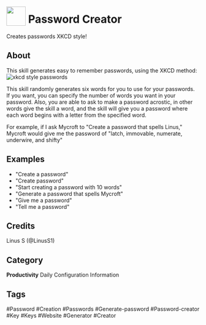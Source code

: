 # <img src="https://raw.githack.com/FortAwesome/Font-Awesome/master/svgs/solid/key.svg" card_color="#FD9E66" width="50" height="50" style="vertical-align:bottom"/> Password Creator
Creates passwords XKCD style!

## About
This skill generates easy to remember passwords, using the XKCD method:
![xkcd style passwords](https://imgs.xkcd.com/comics/password_strength.png )

This skill randomly generates six words for you to use for your passwords. If you want, you can specify the number of words you want in your password. Also, you are able to ask to make a password acrostic, in other words give the skill a word, and the skill will give you a password where each word begins with a letter from the specified word. 

For example, if I ask Mycroft to "Create a password that spells Linus," Mycroft would give me the password of "latch, immovable, numerate, underwire, and shifty"

## Examples
* "Create a password"
* "Create password"
* "Start creating a password with 10 words"
* "Generate a password that spells Mycroft"
* "Give me a password"
* "Tell me a password"

## Credits
Linus S (@LinusS1)

## Category
**Productivity**
Daily
Configuration
Information

## Tags
#Password
#Creation
#Passwords
#Generate-password
#Password-creator
#Key
#Keys
#Website
#Generator
#Creator

